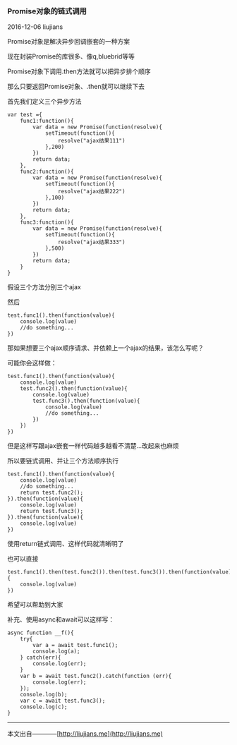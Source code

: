 ### Promise对象的链式调用

2016-12-06 liujians

Promise对象是解决异步回调嵌套的一种方案

现在封装Promise的库很多、像q,bluebrid等等

Promise对象下调用.then方法就可以把异步排个顺序

那么只要返回Promise对象、.then就可以继续下去

首先我们定义三个异步方法

	var test ={
		func1:function(){
			var data = new Promise(function(resolve){
				setTimeout(function(){
					resolve("ajax结果111")
				},200)
			})
			return data;
		},
		func2:function(){
			var data = new Promise(function(resolve){
				setTimeout(function(){
					resolve("ajax结果222")
				},100)
			})
			return data;
		},
		func3:function(){
			var data = new Promise(function(resolve){
				setTimeout(function(){
					resolve("ajax结果333")
				},500)
			})
			return data;
		}
	}

假设三个方法分别三个ajax

然后

	test.func1().then(function(value){
		console.log(value)
		//do something...
	})

那如果想要三个ajax顺序请求、并依赖上一个ajax的结果，该怎么写呢？

可能你会这样做：

	test.func1().then(function(value){
		console.log(value)
		test.func2().then(function(value){
			console.log(value)
			test.func3().then(function(value){
				console.log(value)
				//do something...
			})
		})
	})

但是这样写跟ajax嵌套一样代码越多越看不清楚...改起来也麻烦

所以要链式调用、并让三个方法顺序执行

	test.func1().then(function(value){
		console.log(value)
		//do something...
		return test.func2();
	}).then(function(value){
		console.log(value)
		return test.func3();
	}).then(function(value){
		console.log(value)
	})	

使用return链式调用、这样代码就清晰明了

也可以直接
	
	test.func1().then(test.func2()).then(test.func3()).then(function(value){
		console.log(value)
	})

希望可以帮助到大家

补充、使用async和await可以这样写：

	async function __f(){
		try{
			var a = await test.func1();
			console.log(a);
		} catch(err){
			console.log(err);
		}
		var b = await test.func2().catch(function (err){
	    	console.log(err);
	  	});
		console.log(b);
		var c = await test.func3();
		console.log(c);
	}
___
本文出自————[http://liujians.me](http://liujians.me)